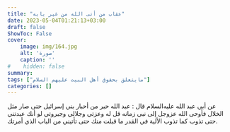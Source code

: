 ```yaml
---
title: "عقاب من أتى الله من غير بابه"
date: 2023-05-04T01:21:13+03:00
draft: false
ShowToc: False
cover:
    image: img/164.jpg
    alt: 'صورة'
    caption: ''
#    hidden: false
summary: 
tags: ["مايتعلق بحقوق أهل البيت عليهم السلام"]
categories: []
---
```

عن أبي عبد الله عليه‌السلام قال : عبد الله حبر من أحبار بني إسرائيل حتى صار
مثل الخلال فأوحى الله عزوجل إلى نبي زمانه قل له وعزتي وجلالي وجبروتي
لو أنك عبدتني حتى تذوب كما تذوب الألية في القدر ما قبلت منك حتى
تأتيني من الباب الذي أمرتك.
